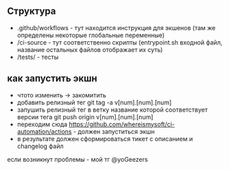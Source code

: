 ## Структура

- .github/workflows - тут находится инструкция для экшенов (там же определены  некоторые глобальные переменные)
- /ci-source - тут соответственно скрипты (entrypoint.sh входной файл, название остальных файлов отображает их суть)
- /tests/ - тесты

## как запустить экшн
- чтото изменить -> закомитить
- добавить релизный тег git tag -a v[num].[num].[num]
- запушить релизный тег в ветку название которой соответствует версии тега git push origin v[num].[num].[num]
- переходим сюда https://github.com/whereismysoft/ci-automation/actions - должен запуститься экшн
- в результате должен сформироваться тикет с описанием и changelog файл

если возникнут проблемы - мой тг @yoGeezers
